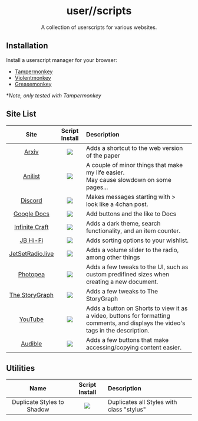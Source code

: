 <div align="center">
    <h1>user//scripts</h1>
    <p>A collection of userscripts for various websites.</p>
</div>

## Installation


Install a userscript manager for your browser:

- [Tampermonkey](https://www.tampermonkey.net/)
- [Violentmonkey](https://violentmonkey.github.io/)
- [Greasemonkey](https://www.greasespot.net/)  

\**Note, only tested with Tampermonkey*

## Site List

| Site | Script Install | Description |
| :---: | :---: | :--- |
| [Arxiv](https://arxiv.org/) | <a href="https://github.com/Jordy3D/user_____/raw/main/scripts/ArxivWebShortcut.user.js"><img src="https://img.shields.io/badge/INSTALL-v0.2-blue.svg"></a> | Adds a shortcut to the web version of the paper |
| [Anilist](https://www.anilist.co/) | <a href="https://github.com/Jordy3D/user_____/raw/main/scripts/BanesAnilistChanges.user.js"><img src="https://img.shields.io/badge/INSTALL-v0.3-blue.svg"></a> | A couple of minor things that make my life easier.<br>May cause slowdown on some pages... |
| [Discord](https://discord.com/) | <a href="https://github.com/Jordy3D/user_____/raw/main/scripts/DiscordChan.user.js"><img src="https://img.shields.io/badge/INSTALL-v1.3.1-blue.svg"></a> | Makes messages starting with > look like a 4chan post. |
| [Google Docs](https://docs.google.com/) | <a href="https://github.com/Jordy3D/user_____/raw/main/scripts/DocsPlus.user.js"><img src="https://img.shields.io/badge/INSTALL-v0.0.3-blue.svg"></a> | Add buttons and the like to Docs |
| [Infinite Craft](https://neal.fun/infinite-craft/) | <a href="https://github.com/Jordy3D/user_____/raw/main/scripts/InfiniteCraftPlus.user.js"><img src="https://img.shields.io/badge/INSTALL-v0.3.1-blue.svg"></a> | Adds a dark theme, search functionality, and an item counter. |
| [JB Hi-Fi](https://www.jbhifi.com.au/) | <a href="https://github.com/Jordy3D/user_____/raw/main/scripts/JBPlus.user.js"><img src="https://img.shields.io/badge/INSTALL-v0.2.0-blue.svg"></a> | Adds sorting options to your wishlist. |
| [JetSetRadio.live](https://jetsetradio.live/) | <a href="https://github.com/Jordy3D/user_____/raw/main/scripts/JSRLPlus.user.js"><img src="https://img.shields.io/badge/INSTALL-v0.5.0-blue.svg"></a> | Adds a volume slider to the radio, among other things |
| [Photopea](https://www.photopea.com/) | <a href="https://github.com/Jordy3D/user_____/raw/main/scripts/PhotopeaTweaks.user.js"><img src="https://img.shields.io/badge/INSTALL-v0.1.6-blue.svg"></a> | Adds a few tweaks to the UI, such as custom predifined sizes when creating a new document. |
| [The StoryGraph](https://app.thestorygraph.com/) | <a href="https://github.com/Jordy3D/user_____/raw/main/scripts/StoryGraphTweaks.user.js"><img src="https://img.shields.io/badge/INSTALL-v0.0.3-blue.svg"></a> | Adds a few tweaks to The StoryGraph |
| [YouTube](https://www.youtube.com/) | <a href="https://github.com/Jordy3D/user_____/raw/main/scripts/YouTubePlus.user.js"><img src="https://img.shields.io/badge/INSTALL-v0.9.0-blue.svg"></a> | Adds a button on Shorts to view it as a video, buttons for formatting comments, and displays the video's tags in the description. |
| [Audible](https://www.audible.com/) | <a href="https://github.com/Jordy3D/user_____/raw/main/scripts/audibleBonus.user.js"><img src="https://img.shields.io/badge/INSTALL-v0.1-blue.svg"></a> | Adds a few buttons that make accessing/copying content easier. |

## Utilities

| Name | Script Install | Description |
| :---: | :---: | :--- |
| Duplicate Styles to Shadow | <a href="https://github.com/Jordy3D/user_____/raw/main/scripts/DuplicateStylestoShadow.user.js"><img src="https://img.shields.io/badge/INSTALL-v0.1.0-blue.svg"></a> | Duplicates all Styles with class "stylus" |
